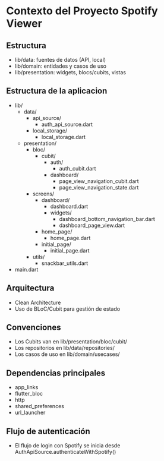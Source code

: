 # Contexto del Proyecto Spotify Viewer

## Estructura

- lib/data: fuentes de datos (API, local)
- lib/domain: entidades y casos de uso
- lib/presentation: widgets, blocs/cubits, vistas

## Estructura de la aplicacion

- lib/
  - data/
    - api_source/
      - auth_api_source.dart
    - local_storage/
      - local_storage.dart
  - presentation/
    - bloc/
      - cubit/
        - auth/
          - auth_cubit.dart
        - dashboard/
          - page_view_navigation_cubit.dart
          - page_view_navigation_state.dart
    - screens/
      - dashboard/
        - dashboard.dart
        - widgets/
          - dashboard_bottom_navigation_bar.dart
          - dashboard_page_view.dart
      - home_page/
        - home_page.dart
      - initial_page/
        - initial_page.dart
    - utils/
      - snackbar_utils.dart
- main.dart

## Arquitectura

- Clean Architecture
- Uso de BLoC/Cubit para gestión de estado

## Convenciones

- Los Cubits van en lib/presentation/bloc/cubit/
- Los repositorios en lib/data/repositories/
- Los casos de uso en lib/domain/usecases/

## Dependencias principales

- app_links
- flutter_bloc
- http
- shared_preferences
- url_launcher

## Flujo de autenticación

- El flujo de login con Spotify se inicia desde AuthApiSource.authenticateWithSpotify()
